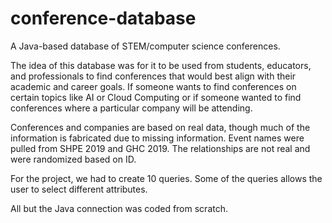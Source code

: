 # conference-database
A Java-based database of STEM/computer science conferences. 

The idea of this database was for it to be used from students, educators, and professionals to find conferences that would best align with their academic and career goals. If someone wants to find conferences on certain topics like AI or Cloud Computing or if someone wanted to find conferences where a particular company will be attending.

Conferences and companies are based on real data, though much of the information is fabricated due to missing information.
Event names were pulled from SHPE 2019 and GHC 2019.
The relationships are not real and were randomized based on ID.

For the project, we had to create 10 queries.
Some of the queries allows the user to select different attributes.

All but the Java connection was coded from scratch.
